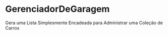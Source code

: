 # GerenciadorDeGaragem
Gera uma Lista Simplesmente Encadeada para Administrar uma Coleção de Carros
